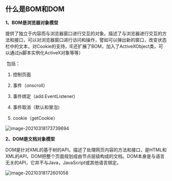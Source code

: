 ## 什么是BOM和DOM

**1、BOM是浏览器对象模型**

提供了独立于内容而与浏览器窗口进行交互的对象。描述了与浏览器进行交互的方法和接口，可以对浏览器窗口进行访问和操作，譬如可以弹出新的窗口，改变状态栏中的文本，对Cookie的支持，IE还扩展了BOM，加入了ActiveXObject类，可以通过js脚本实例化ActiveX对象等等）

​	包括：

1. 控制页面

2. 事件（onscroll）
3. 事件绑定（add.EventListener)
4. 事件取消（默认和冒泡）
5. cookie（getCookie）

![image-20210318173739694](C:\Users\Administrator\AppData\Roaming\Typora\typora-user-images\image-20210318173739694.png)

**2、DOM是文档对象模型**

DOM是针对XML的基于树的API。描述了处理网页内容的方法和接口，是HTML和XML的API，DOM把整个页面规划成由节点层级构成的文档。DOM本身是与语言无关的API，它并不与Java，JavaScript或其他语言绑定。

![image-20210318172601058](C:\Users\Administrator\AppData\Roaming\Typora\typora-user-images\image-20210318172601058.png)